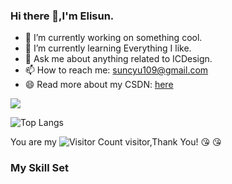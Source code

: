 ### Hi there 👋,I'm Elisun.

- 🔭 I’m currently working on something cool.
- 🌱 I’m currently learning Everything I like.
- 💬 Ask me about anything related to ICDesign.
- 📫 How to reach me: suncyu109@gmail.com
- 😄 Read more about my CSDN: [here](https://)

![](https://github-readme-stats.vercel.app/api?username=ayuLp&show_icons=true&theme=transparent)

![Top Langs](https://github-readme-activity-graph.cyclic.app/graph?username=ayuLp&theme=dracula)

You are my ![Visitor Count](https://profile-counter.glitch.me/ayuLp/count.svg) visitor,Thank You! :kissing_heart: :kissing_heart:

### My Skill Set
